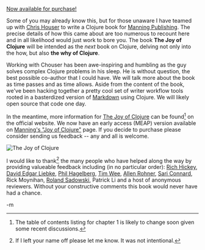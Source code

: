 [Now available for purchase!](http://joyofclojure.com/buy)

Some of you may already know this, but for those unaware I have teamed up with [Chris Houser](http://blog.n01se.net) to write a Clojure book for [Manning Publishing](http://www.manning.com).  The precise details of how this came about are too numerous to recount here and in all likelihood would just work to bore you.  The book **The Joy of Clojure** will be intended as the *next* book on Clojure, delving not only into the how, but also **the why of Clojure**.

Working with Chouser has been awe-inspiring and humbling as the guy solves complex Clojure problems in his sleep.  He is without question, the best possible co-author that I could have.  We will talk more about the book as time passes and as time allows.  Aside from the content of the book, we've been hacking together a pretty cool set of writer workflow tools rooted in a basterdized version of [Markdown](http://daringfireball.net/projects/markdown/) using Clojure.  We will likely open source that code one day.

In the meantime, more information for [The Joy of Clojure](http://joyofclojure.com/) can be found[^toc] on the official website.  We now have an early access (MEAP) version available on [Manning's "Joy of Clojure"](http://joyofclojure.com/buy) page.  If you decide to purchase please consider sending us feedback -- any and all is welcome.

![The Joy of Clojure](/images/joy-of-clojure-cover.jpg)

I would like to thank[^thanks] the many people who have helped along the way by providing valueable feedback including (in no particular order): [Rich Hickey](http://clojure.org), [David Edgar Liebke](http://incanter.org), [Phil Hagelberg](http://peepcode.com/products/functional-programming-with-clojure), [Tim Wee](http://twitter.com/timwee), [Allen Rohner](http://www.reasonr.com), [Sari Connard](http://www.atlclj.org/), Rick Moynihan, [Roland Sadowski](http://www.haltingproblem.net/weblog), Patrick Li and a host of anonymous reviewers.  Without your constructive comments this book would never have had a chance.

[affiliate]: http://joyofclojure.com/buy

[^thanks]: If I left your name off please let me know.  It was not intentional.

[^toc]: The table of contents listing for chapter 1 is likely to change soon given some recent discussions.

-m
